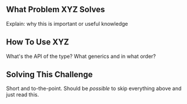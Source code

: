 ## What Problem XYZ Solves

Explain: why this is important or useful knowledge

## How To Use XYZ

What's the API of the type?  What generics and in what order?

## Solving This Challenge

Short and to-the-point.  Should be _possible_ to skip everything above and just read this.
